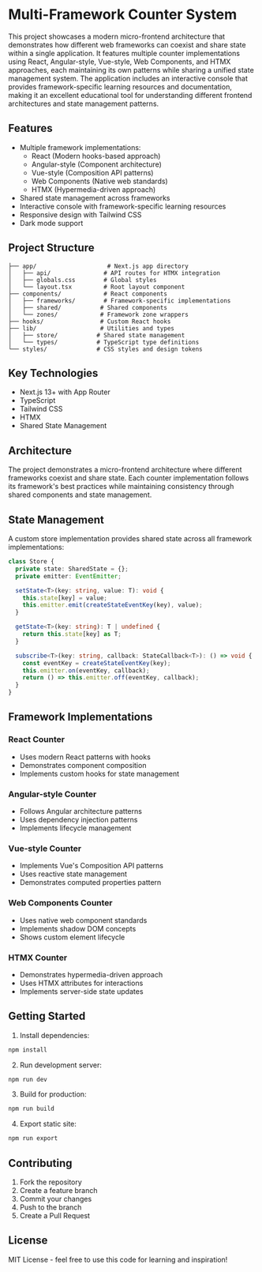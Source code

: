 # Multi-Framework Counter System

This project showcases a modern micro-frontend architecture that demonstrates how different web frameworks can coexist and share state within a single application. It features multiple counter implementations using React, Angular-style, Vue-style, Web Components, and HTMX approaches, each maintaining its own patterns while sharing a unified state management system. The application includes an interactive console that provides framework-specific learning resources and documentation, making it an excellent educational tool for understanding different frontend architectures and state management patterns.

## Features

- Multiple framework implementations:
  - React (Modern hooks-based approach)
  - Angular-style (Component architecture)
  - Vue-style (Composition API patterns)
  - Web Components (Native web standards)
  - HTMX (Hypermedia-driven approach)
- Shared state management across frameworks
- Interactive console with framework-specific learning resources
- Responsive design with Tailwind CSS
- Dark mode support

## Project Structure

```
├── app/                    # Next.js app directory
│   ├── api/               # API routes for HTMX integration
│   ├── globals.css        # Global styles
│   └── layout.tsx         # Root layout component
├── components/            # React components
│   ├── frameworks/        # Framework-specific implementations
│   ├── shared/           # Shared components
│   └── zones/            # Framework zone wrappers
├── hooks/                # Custom React hooks
├── lib/                  # Utilities and types
│   ├── store/           # Shared state management
│   └── types/           # TypeScript type definitions
└── styles/              # CSS styles and design tokens
```

## Key Technologies

- Next.js 13+ with App Router
- TypeScript
- Tailwind CSS
- HTMX
- Shared State Management

## Architecture

The project demonstrates a micro-frontend architecture where different frameworks coexist and share state. Each counter implementation follows its framework's best practices while maintaining consistency through shared components and state management.

## State Management

A custom store implementation provides shared state across all framework implementations:

```typescript
class Store {
  private state: SharedState = {};
  private emitter: EventEmitter;

  setState<T>(key: string, value: T): void {
    this.state[key] = value;
    this.emitter.emit(createStateEventKey(key), value);
  }

  getState<T>(key: string): T | undefined {
    return this.state[key] as T;
  }

  subscribe<T>(key: string, callback: StateCallback<T>): () => void {
    const eventKey = createStateEventKey(key);
    this.emitter.on(eventKey, callback);
    return () => this.emitter.off(eventKey, callback);
  }
}
```

## Framework Implementations

### React Counter
- Uses modern React patterns with hooks
- Demonstrates component composition
- Implements custom hooks for state management

### Angular-style Counter
- Follows Angular architecture patterns
- Uses dependency injection patterns
- Implements lifecycle management

### Vue-style Counter
- Implements Vue's Composition API patterns
- Uses reactive state management
- Demonstrates computed properties pattern

### Web Components Counter
- Uses native web component standards
- Implements shadow DOM concepts
- Shows custom element lifecycle

### HTMX Counter
- Demonstrates hypermedia-driven approach
- Uses HTMX attributes for interactions
- Implements server-side state updates

## Getting Started

1. Install dependencies:
```bash
npm install
```

2. Run development server:
```bash
npm run dev
```

3. Build for production:
```bash
npm run build
```

4. Export static site:
```bash
npm run export
```

## Contributing

1. Fork the repository
2. Create a feature branch
3. Commit your changes
4. Push to the branch
5. Create a Pull Request

## License

MIT License - feel free to use this code for learning and inspiration!